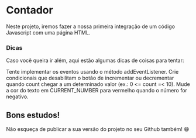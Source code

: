 # Contador
Neste projeto, iremos fazer a nossa primeira integração de um código Javascript com uma página HTML.

### Dicas
Caso você queira ir além, aqui estão algumas dicas de coisas para tentar:

Tente implementar os eventos usando o método addEventListener.
Crie condicionais que desabilitam o botão de incrementar ou decrementar quando count chegar a um determinado valor (ex.: 0 <= count =< 10).
Mude a cor do texto em CURRENT_NUMBER para vermelho quando o número for negativo.
## Bons estudos!
Não esqueça de publicar a sua versão do projeto no seu Github também! 😄